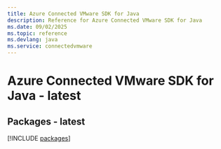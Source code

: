 ```yaml
---
title: Azure Connected VMware SDK for Java
description: Reference for Azure Connected VMware SDK for Java
ms.date: 09/02/2025
ms.topic: reference
ms.devlang: java
ms.service: connectedvmware
---
```

# Azure Connected VMware SDK for Java - latest
## Packages - latest
[!INCLUDE [packages](connected-vmware-index.md)]